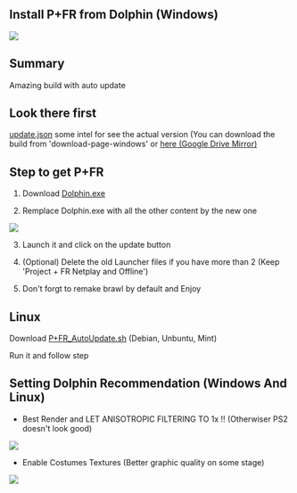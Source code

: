 
## Install P+FR from Dolphin (Windows)


<img src="https://github.com/Kenmak77/skills-github-pages/blob/main/Images/French%20PM%20logo3.png?raw=true" align="middle"/>

## Summary
Amazing build with auto update

## Look there first
[update.json](https://update.pplusfr.org/update.json) some intel for see the actual version (You can download the build from 'download-page-windows' or [here (Google Drive Mirror)](https://drive.google.com/drive/u/1/folders/1n1oFOxmsNRloNUBA7MP8cShSoz1wqDeL)

## Step to get P+FR

1. Download [Dolphin.exe](https://github.com/Kenmak77/Install_PplusfrNetplay/archive/refs/heads/main.zip)

2. Remplace Dolphin.exe with all the other content by the new one
<img src="https://github.com/Kenmak77/skills-github-pages/blob/main/images/Capture%20d'%C3%A9cran%202025-05-17%20030209.png?raw=true" align=left/>


3. Launch it and click on the update button

4. (Optional) Delete the old Launcher files if you have more than 2 (Keep 'Project + FR Netplay and Offline')

5. Don't forgt to remake brawl by default and Enjoy


## Linux

Download [P+FR_AutoUpdate.sh](https://github.com/Kenmak77/PplusFRLinux/blob/main/P%2BFR_AutoUpdate.sh) (Debian, Unbuntu, Mint)

Run it and follow step

## Setting Dolphin Recommendation (Windows And Linux)

- Best Render and LET ANISOTROPIC FILTERING TO 1x !! (Otherwiser PS2 doesn't look good)

<img src="https://github.com/user-attachments/assets/5ffbf588-cfbc-4726-a26f-3232e6379bb6" align=left/>                                                                                                                                                                       
                                                                                                                                                                                                                                                                                                                            

- Enable Costumes Textures (Better graphic quality on some stage)

<img src="https://github.com/user-attachments/assets/a1dbface-1a67-4a0f-8af0-eb9c66b3bc78" align=left/>                                                                                                                                                                        






